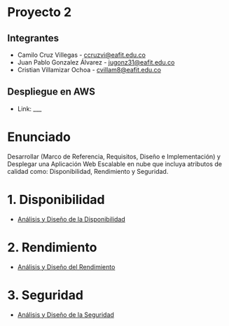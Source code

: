 # Proyecto 2 

## Integrantes 

- Camilo Cruz Villegas - ccruzvi@eafit.edu.co
- Juan Pablo Gonzalez Álvarez - jugonz31@eafit.edu.co
- Cristian Villamizar Ochoa - cvillam8@eafit.edu.co

## Despliegue en AWS

- Link: ___

# Enunciado

Desarrollar (Marco de Referencia, Requisitos, Diseño e Implementación) y Desplegar una Aplicación Web Escalable en nube que incluya atributos de calidad como: Disponibilidad, Rendimiento y Seguridad.


# 1. Disponibilidad

* [Análisis y Diseño de la Disponibilidad](disponibilidad.md)

# 2. Rendimiento

* [Análisis y Diseño del Rendimiento](rendimiento.md)

# 3. Seguridad

* [Análisis y Diseño de la Seguridad](seguridad.md)

